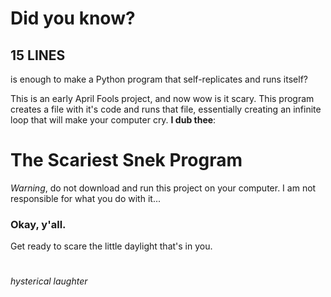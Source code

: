 # Did you know?

## 15 LINES
is enough to make a Python program that self-replicates and runs itself?

This is an early April Fools project, and now wow is it scary. This program creates a file with it's code and runs that file, essentially creating an infinite loop that will make your computer cry. **I dub thee**:

# **The Scariest Snek Program**

*Warning*, do not download and run this project on your computer. I am not responsible for what you do with it...

### Okay, y'all.
Get ready to scare the little daylight that's in you.

#


*hysterical laughter*
